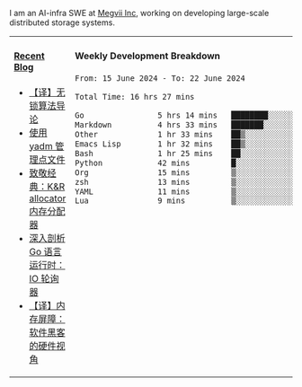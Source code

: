 I am an AI-infra SWE at [Megvii Inc](https://en.megvii.com/), working on developing large-scale distributed storage systems.

<table width="960px">
<tr>
<td valign="top" width="50%">

#### <a href="https://www.kongjun18.me" target="_blank">Recent Blog</a>

<!-- BLOG-POST-LIST:START -->
- [【译】无锁算法导论](https://kongjun18.github.io/posts/2023/07/14/)
- [使用 yadm 管理点文件](https://kongjun18.github.io/posts/2023/04/07/)
- [致敬经典：K&amp;R allocator 内存分配器](https://kongjun18.github.io/posts/2022/12/12/)
- [深入剖析 Go 语言运行时：IO 轮询器](https://kongjun18.github.io/posts/2022/11/21/)
- [【译】内存屏障：软件黑客的硬件视角](https://kongjun18.github.io/posts/2022/11/03/)
<!-- BLOG-POST-LIST:END -->

</td>
<td valign="top" width="50%">

#### Weekly Development Breakdown

<!--START_SECTION:waka-->

```txt
From: 15 June 2024 - To: 22 June 2024

Total Time: 16 hrs 27 mins

Go                5 hrs 14 mins   ████████░░░░░░░░░░░░░░░░░   31.90 %
Markdown          4 hrs 33 mins   ███████░░░░░░░░░░░░░░░░░░   27.66 %
Other             1 hr 33 mins    ██▒░░░░░░░░░░░░░░░░░░░░░░   09.51 %
Emacs Lisp        1 hr 32 mins    ██▒░░░░░░░░░░░░░░░░░░░░░░   09.37 %
Bash              1 hr 25 mins    ██░░░░░░░░░░░░░░░░░░░░░░░   08.64 %
Python            42 mins         █░░░░░░░░░░░░░░░░░░░░░░░░   04.26 %
Org               15 mins         ▒░░░░░░░░░░░░░░░░░░░░░░░░   01.53 %
zsh               13 mins         ▒░░░░░░░░░░░░░░░░░░░░░░░░   01.42 %
YAML              11 mins         ▒░░░░░░░░░░░░░░░░░░░░░░░░   01.13 %
Lua               9 mins          ▒░░░░░░░░░░░░░░░░░░░░░░░░   00.95 %
```

<!--END_SECTION:waka-->
</td>
</tr>

</table>
